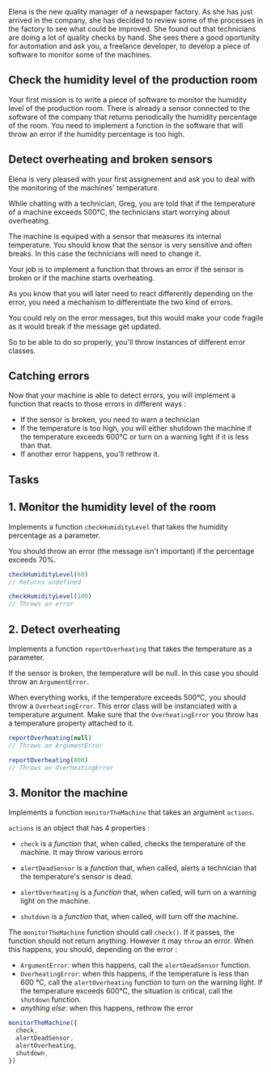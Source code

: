 Elena is the new quality manager of a newspaper factory. As she has just arrived in the company, she has decided to review some of the processes in the factory to see what could be improved. She found out that technicians are doing a lot of quality checks by hand. She sees there a good oportunity for automation and ask you, a freelance developer, to develop a piece of software to monitor some of the machines.

## Check the humidity level of the production room

Your first mission is to write a piece of software to monitor the humidity level of the production room. There is already a sensor connected to the software of the company that returns periodically the humidity percentage of the room. You need to implement a function in the software that will throw an error if the humidity percentage is too high.

## Detect overheating and broken sensors

Elena is very pleased with your first assignement and ask you to deal with the monitoring of the machines' temperature.

While chatting with a technician, Greg, you are told that if the temperature of a machine exceeds 500°C, the technicians start worrying about overheating.

The machine is equiped with a sensor that measures its internal temperature. You should know that the sensor is very sensitive and often breaks. In this case the technicians will need to change it.

Your job is to implement a function that throws an error if the sensor is broken or if the machine starts overheating.

As you know that you will later need to react differently depending on the error, you need a mechanism to differentiate the two kind of errors.

You could rely on the error messages, but this would make your code fragile as it would break if the message get updated.

So to be able to do so properly, you'll throw instances of different error classes.

## Catching errors

Now that your machine is able to detect errors, you will implement a function that reacts to those errors in different ways :

- If the sensor is broken, you need to warn a technician
- If the temperature is too high, you will either shutdown the machine if the temperature exceeds 600°C or turn on a warning light if it is less than that.
- If another error happens, you'll rethrow it.

## Tasks

## 1. Monitor the humidity level of the room

Implements a function `checkHumidityLevel` that takes the humidity percentage as a parameter.

You should throw an error (the message isn't important) if the percentage exceeds 70%.

```javascript
checkHumidityLevel(60)
// Returns undefined
```

```javascript
checkHumidityLevel(100)
// Throws an error
```

## 2. Detect overheating

Implements a function `reportOverheating` that takes the temperature as a parameter.

If the sensor is broken, the temperature will be null. In this case you should throw an `ArgumentError`.

When everything works, if the temperature exceeds 500°C, you should throw a `OverheatingError`. This error class will be instanciated with a temperature argument. Make sure that the `OverheatingError` you throw has a temperature property attached to it.

```javascript
reportOverheating(null)
// Throws an ArgumentError
```

```javascript
reportOverheating(800)
// Throws an OverheatingError
```

## 3. Monitor the machine

Implements a function `monitorTheMachine` that takes an argument `actions`.

`actions` is an object that has 4 properties :

- `check` is a _*function*_ that, when called, checks the temperature of the machine.
  It may throw various errors

- `alertDeadSensor` is a _*function*_ that, when called, alerts a technician that the temperature's sensor is dead.

- `alertOverheating` is a _*function*_ that, when called, will turn on a warning light on the machine.

- `shutdown` is a _*function*_ that, when called, will turn off the machine.

The `monitorTheMachine` function should call `check()`. If it passes, the function should not return anything. However it may `throw` an error. When this happens, you should, depending on the error :

- `ArgumentError`: when this happens, call the `alertDeadSensor` function.
- `OverheatingError`: when this happens, if the temperature is less than 600 °C, call the `alertOverheating` function to turn on the warning light. If the temperature exceeds 600°C, the situation is critical, call the `shutdown` function.
- _anything else_: when this happens, rethrow the error

```javascript
monitorTheMachine({
  check,
  alertDeadSensor,
  alertOverheating,
  shutdown,
})
```
